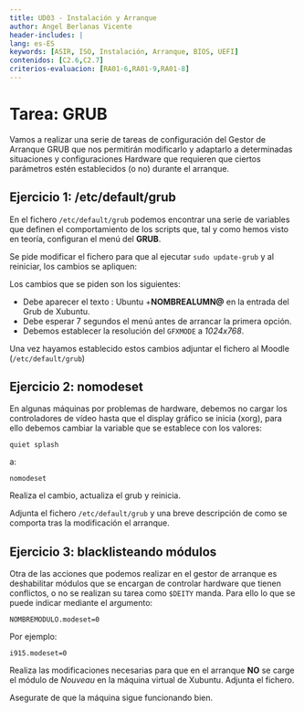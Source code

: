 ```yaml
---
title: UD03 - Instalación y Arranque
author: Angel Berlanas Vicente
header-includes: |
lang: es-ES
keywords: [ASIR, ISO, Instalación, Arranque, BIOS, UEFI]
contenidos: [C2.6,C2.7]
criterios-evaluacion: [RA01-6,RA01-9,RA01-8]
---
```


# Tarea: GRUB

Vamos a realizar una serie de tareas de configuración del Gestor de Arranque GRUB que nos permitirán modificarlo y adaptarlo a determinadas situaciones y configuraciones Hardware que requieren que ciertos parámetros estén establecidos (o no) durante el arranque.

## Ejercicio 1: /etc/default/grub

En el fichero `/etc/default/grub` podemos encontrar una serie de variables que definen el comportamiento de los scripts que, tal y como hemos visto en teoría, configuran el menú del **GRUB**.

Se pide modificar el fichero para que al ejecutar `sudo update-grub` y al reiniciar, los cambios se apliquen:

Los cambios que se piden son los siguientes:

* Debe aparecer el texto : Ubuntu +**NOMBREALUMN@** en la entrada del Grub de Xubuntu.
* Debe esperar 7 segundos el menú antes de arrancar la primera opción.
* Debemos establecer la resolución del `GFXMODE` a _1024x768_.

Una vez hayamos establecido estos cambios adjuntar el fichero al Moodle (`/etc/default/grub`)

## Ejercicio 2: nomodeset

En algunas máquinas por problemas de hardware, debemos no cargar los controladores de vídeo hasta que el display gráfico se inicia (xorg), para ello debemos cambiar la variable que se establece con los valores:

`quiet splash`

a:

`nomodeset`

Realiza el cambio, actualiza el grub y reinicia.

Adjunta el fichero `/etc/default/grub` y una breve descripción de como se comporta tras la modificación el arranque.

## Ejercicio 3: blacklisteando módulos

Otra de las acciones que podemos realizar en el gestor de arranque es deshabilitar módulos que se encargan de controlar hardware que tienen conflictos, o no se realizan su tarea como `$DEITY` manda. Para ello lo que se puede indicar mediante el argumento:

`NOMBREMODULO.modeset=0`

Por ejemplo:

`i915.modeset=0`

Realiza las modificaciones necesarias para que en el arranque **NO** se carge el módulo de _Nouveau_ en la máquina virtual de Xubuntu. Adjunta el fichero.

Asegurate de que la máquina sigue funcionando bien.

